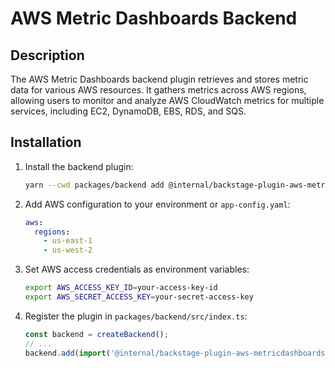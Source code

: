 # AWS Metric Dashboards Backend

## Description
The AWS Metric Dashboards backend plugin retrieves and stores metric data for various AWS resources. It gathers metrics across AWS regions, allowing users to monitor and analyze AWS CloudWatch metrics for multiple services, including EC2, DynamoDB, EBS, RDS, and SQS.

## Installation

1. Install the backend plugin:
   ```bash
   yarn --cwd packages/backend add @internal/backstage-plugin-aws-metricdashboards-backend
   ```

2. Add AWS configuration to your environment or `app-config.yaml`:
   ```yaml
   aws:
     regions:
       - us-east-1
       - us-west-2
   ```

3. Set AWS access credentials as environment variables:
   ```bash
   export AWS_ACCESS_KEY_ID=your-access-key-id
   export AWS_SECRET_ACCESS_KEY=your-secret-access-key
   ```

4. Register the plugin in `packages/backend/src/index.ts`:
   ```typescript
   const backend = createBackend();
   // ...
   backend.add(import('@internal/backstage-plugin-aws-metricdashboards-backend'));
   ```